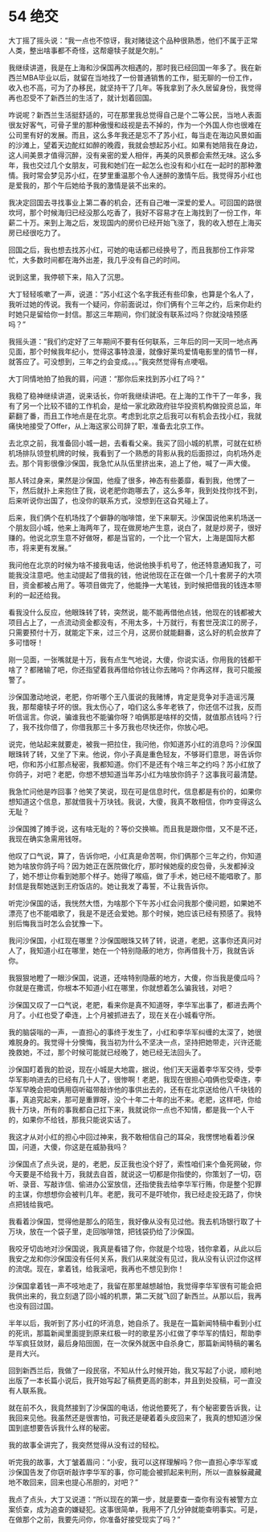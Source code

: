 # 54 绝交


大丁摇了摇头说：“我一点也不惊讶，我对赌徒这个品种很熟悉，他们不属于正常人类，整出啥事都不奇怪，这帮瘪犊子就是欠削。”

我继续讲道，我是在上海和沙保国再次相遇的，那时我已经回国一年多了。我在新西兰MBA毕业以后，就留在当地找了一份普通销售的工作，挺无聊的一份工作，收入也不高，可为了办移民，就坚持干了几年。等我拿到了永久居留身份，我觉得再也忍受不了新西兰的生活了，就计划着回国。

咋说呢？新西兰生活挺舒适的，可在那里我总觉得自己是个二等公民，当地人表面很友好客气，可骨子里的那种傲慢和歧视是去不掉的，作为一个外国人你也很难在公司里有好的发展。而且，这么多年我还是忘不了苏小红，每当走在海边风景如画的沙滩上，望着天边酡红如醉的晚霞，我就会想起苏小红。如果有她陪我在身边，这人间美景才值得沉醉，没有亲密的爱人相伴，再美的风景都会索然无味。这么多年，我也交过几个女朋友，可我和她们在一起怎么也没有和小红在一起时的那种激情。我时常会梦见苏小红，在梦里重温那个令人迷醉的激情午后。我觉得苏小红也是爱我的，那个午后她给予我的激情是装不出来的。

我决定回国去寻找事业上第二春的机会，还有自己唯一深爱的爱人。可回国的路很坎坷，那个时候海归已经没那么吃香了，我好不容易才在上海找到了一份工作，年薪二十万。来到上海之后，发现国内的房价已经开始飞涨了，我的收入想在上海买房已经很吃力了。

回国之后，我也想去找苏小红，可她的电话都已经换号了，而且我那份工作非常忙，大多数时间都在海外出差，我几乎没有自己的时间。

说到这里，我停顿下来，陷入了沉思。

大丁轻轻咳嗽了一声，说道：“苏小红这个名字我还有些印象，也算是个名人了，我听过她的传说。我有一个疑问，你前面说过，你们俩有个三年之约，后来你赴约时她只是留给你一封信。那这三年期间，你们就没有联系过吗？你就没啥预感吗？”

我摇头道：“我们约定好了三年期间不要有任何联系，三年后的同一天同一地点再见面，那个时候我年纪小，觉得这事特浪漫，就像好莱坞爱情电影里的情节一样，就答应了。可没想到，三年之约会变成。。。”我突然觉得有点哽咽。

大丁同情地拍了拍我的肩，问道：“那你后来找到苏小红了吗？”

我稳了稳神继续讲道，说来话长，你听我继续讲吧。在上海的工作干了一年多，我有了另一个比较不错的工作机会，是给一家北欧政府驻华投资机构做投资总监，年薪翻了番，而且工作地点是在北京。考虑到北京之后我可以有机会去找小红，我就痛快地接受了Offer，从上海这家公司辞了职，准备去北京工作。

去北京之前，我准备回小城一趟，去看看父亲。我买了回小城的机票，可就在虹桥机场排队领登机牌的时候，我看到了一个熟悉的背影从我的后面掠过，向机场外走去。那个背影很像沙保国，我急忙从队伍里挤出来，追上了他，喊了一声大傻。

那人转过身来，果然是沙保国，他瘦了很多，神态有些萎靡，看到我，他愣了一下，然后就扑上来抱住了我，说老肥你跑哪去了，这么多年，我到处找你找不到，后来听说你出国了，也没你的联系方式，没想到在这旮旯碰上了。

后来，我们俩个在机场找了个僻静的咖啡馆，坐下来聊天。沙保国说他来机场送一个朋友回小城，他来上海两年了，现在做房地产生意，说白了，就是炒房子，很好赚的。他说北京生意不好做呀，都是当官的，一个比一个官大，上海是国际大都市，将来更有发展。”

我问他在北京的时候为啥不接我电话，他说他换手机号了，他还特意通知我了，可能我没注意吧。他主动提起了借我的钱，他说他现在正在做一个几十套房子的大项目，资金都被占用了。等项目做完了，他能挣一大笔钱，到时候把借我的钱连本带利的一起还给我。

看我没什么反应，他眼珠转了转，突然说，能不能再借他点钱，他现在的钱都被大项目占上了，一点流动资金都没有，不用太多，十万就行，有套世茂滨江的房子，只需要预付十万，就能定下来，过三个月，这房价就能翻番，这么好的机会放弃了多可惜呀！

刚一见面，一张嘴就是十万，我有点生气地说，大傻，你说实话，你用我的钱都干啥了？都赌输了吧，你还指望着我再借给你钱让你去赌吗？你再这样，我可只能报警了。

沙保国激动地说，老肥，你听哪个王八蛋说的我赌博，肯定是竞争对手造谣污蔑我，那帮瘪犊子坏的很。我太伤心了，咱们这么多年老铁了，你还信不过我，反而听信谣言。你说，骗谁我也不能骗你呀？咱俩那是啥样的交情，就值那点钱吗？行了，我不找你借了，你借我那三十多万我也尽快还你，你放心吧。

说完，他站起来就要走，被我一把拉住，我问他，你知道苏小红的消息吗？沙保国眼珠转了转，又坐了下来。他说，你小子真是重色轻友，不够哥们意思，哥告诉你吧，你和苏小红那点秘密，我都知道。你们不是还有个啥三年之约吗？苏小红放了你鸽子，对吧？老肥，你想不想知道当年苏小红为啥放你鸽子？这事我可最清楚。

我急忙问他是咋回事？他笑了笑说，现在可是信息时代，信息都是有价的，如果你想知道这个信息，那就借我十万块钱。我说，大傻，我真不敢相信，你咋变得这么无耻？

沙保国摊了摊手说，这有啥无耻的？等价交换嘛。而且我是跟你借，又不是不还，我现在确实急需用钱呀。

他叹了口气说，算了，告诉你吧，小红真是命苦啊，你们俩那个三年之约，你知道她为啥放你鸽子吗？因为她正在医院做化疗，那时候她瘦的皮包骨，头发都掉没了，她不想让你看到她那个样子。她得了喉癌，做了手术，她已经不能唱歌了。那封信是我帮她送到王府饭店的。她让我发了毒誓，不让我告诉你。

听完沙保国的话，我恍然大悟，为啥那个下午苏小红会问我那个傻问题，如果她不漂亮了也不能唱歌了，我是不是还会爱她。那个时候，她应该已经有预感了。我特别后悔我当时怎么会犹豫一下。

我问沙保国，小红现在哪里？沙保国眼珠又转了转，说道，老肥，这事你还真问对人了，我知道小红在哪里，她在一个特别隐蔽的地方，你再借我十万，我就告诉你。

我狠狠地瞪了一眼沙保国，说道，还啥特别隐蔽的地方，大傻，你当我是傻瓜吗？你就是在撒谎，你根本不知道小红在哪里，你就想着怎么骗我钱，对吧？

沙保国又叹了一口气说，老肥，看来你是真不知道呀，李华军出事了，都进去两个月了。小红也受了牵连，上个月被抓进去了，现在关在小城看守所。

我的脑袋嗡的一声，一直担心的事终于发生了，小红和李华军纠缠的太深了，她很难脱身的。我觉得十分懊悔，我当初为什么不坚决一点，坚持把她带走，兴许还能挽救她，不过，那个时候可能就已经晚了，她已经无法回头了。

沙保国盯着我的脸说，现在小城是大地震，据说，他们天天逼着李华军交待，受李华军影响进去的已经有几十人了，很惨啊！老肥，我现在很担心咱俩也受牵连，李华军早晚会把咱俩用窃听磁带敲诈他的事供出去的，还有在北京送给他八千块钱的事，真追究起来，那可是重罪呀，没个十年二十年的出不来。老肥，这样吧，你给我十万块，所有的事我都自己扛下来，我就说你一点也不知情，都是我一个人干的，如果你不给钱，那我只能说实话了。

我这才从对小红的担心中回过神来，我不敢相信自己的耳朵，我愣愣地看着沙保国，问道，大傻，你这是在威胁我吗？

沙保国点了点头说，是的，老肥，反正我也没个好了，索性咱们来个鱼死网破，你今天要是不给我十万，我就去自首，就说这一切都是你指使的，你策划了一切，窃听、录音、写敲诈信、偷进办公室放信，还指使我去给李华军行贿，你是整个犯罪的主谋，你想想你会被判几年。老肥，我可不是吓唬你，我已经走投无路了，你快点把钱给我吧。

我看着沙保国，觉得他是那么的陌生，我好像从没有见过他。我去机场银行取了十万块，放在一个袋子里，走回咖啡馆，把钱袋扔给了沙保国。

我咬牙切齿地对沙保国说，我真是看错了你，你就是个垃圾，钱你拿着，从此以后我安之龙和你沙保国没有任何关系，我们从来就没有见过，我从没有认识过你这样的流氓。现在，拿着钱，给我滚吧，我再也不想见到你！

沙保国拿着钱一声不吱地走了，我留在那里越想越怕，我觉得李华军很有可能会把我供出来的，我立刻退了回小城的机票，第二天就飞回了新西兰。从那以后，我再也没有回过国。

半年以后，我听到了苏小红的坏消息，她自杀了。我是在一篇新闻特稿中看到小红的死讯，那篇新闻里面提到原来红极一时的歌星苏小红做了李华军的情妇，帮助李华军疯狂敛财，最后身陷囹圄，在一次保外就医中自杀身亡，那篇新闻特稿的署名是肖大兴。

回到新西兰后，我做了一段民宿，不知从什么时候开始，我又写起了小说，顺利地出版了一本长篇小说后，我开始写起了稿费更高的剧本，并且到处投稿，可一直没有人联系我。

就在前不久，我竟然接到了沙保国的电话，他说他要死了，有个秘密要告诉我，让我回来见他。我虽然还是很害怕，可我还是硬着着头皮回来了，我真的想知道沙保国到底想要告诉我什么样的秘密。

我的故事全讲完了，我突然觉得从没有过的轻松。

听完我的故事，大丁皱着眉问：“小安，我可以这样理解吗？你一直担心李华军或沙保国告发了你窃听敲诈李华军的事，你可能会被抓起来判刑，所以一直躲躲藏藏地不敢回来，回来也提心吊胆的，对吧？”

我点了点头，大丁又说道：“所以现在的第一步，就是要查一查你有没有被警方立案侦查，成为追查的嫌疑犯。这事很简单，我用不了几分钟就能查明事实。可是，在做那个之前，我要先问你，你准备好接受现实了吗？”
